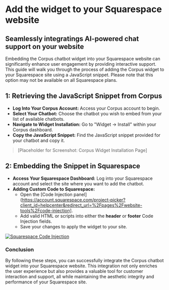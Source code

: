 # Add the widget to your Squarespace website
## Seamlessly integratings AI-powered chat support on your website

Embedding the Corpus chatbot widget into your Squarespace website can significantly enhance user engagement by providing interactive support. This guide will walk you through the process of adding the Corpus widget to your Squarespace site using a JavaScript snippet. Please note that this option may not be available on all Squarespace plans.

## 1: Retrieving the JavaScript Snippet from Corpus

- **Log Into Your Corpus Account:** Access your Corpus account to begin.
- **Select Your Chatbot:** Choose the chatbot you wish to embed from your list of available chatbots.
- **Navigate to Widget Installation:** Go to "Widget → Install" within your Corpus dashboard.
- **Copy the JavaScript Snippet:** Find the JavaScript snippet provided for your chatbot and copy it.

> [Placeholder for Screenshot: Corpus Widget Installation Page]

## 2: Embedding the Snippet in Squarespace

- **Access Your Squarespace Dashboard:** Log into your Squarespace account and select the site where you want to add the chatbot.
- **Adding Custom Code to Squarespace:**
    - Open the [Code Injection panel](https://account.squarespace.com/project-picker?client_id=helpcenter&redirect_url=%2Fpages%2Fwebsite-tools%2Fcode-injection].
    - Add valid HTML or scripts into either the **header** or **footer** Code Injection fields.
    - Save your changes to apply the widget to your site.

[![Squarespace Code Injection](../media/add-to-squarespace.webp)](https://support.squarespace.com/hc/en-us/articles/205815908)

### Conclusion

By following these steps, you can successfully integrate the Corpus chatbot widget into your Squarespace website. This integration not only enriches the user experience but also provides a valuable tool for customer interaction and support, all while maintaining the aesthetic integrity and performance of your Squarespace site.

